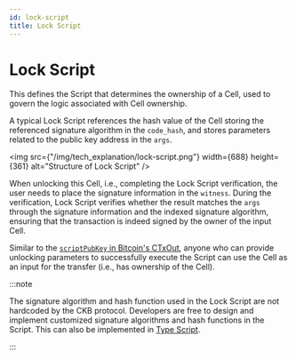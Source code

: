 ```yaml
---
id: lock-script
title: Lock Script
---
```


# Lock Script

This defines the Script that determines the ownership of a Cell, used to govern the logic associated with Cell ownership.

A typical Lock Script references the hash value of the Cell storing the referenced signature algorithm in the `code_hash`, and stores parameters related to the public key address in the `args`.

<img src={"/img/tech_explanation/lock-script.png"} width={688} height={361} alt="Structure of Lock Script" />

When unlocking this Cell, i.e., completing the Lock Script verification, the user needs to place the signature information in the `witness`. During the verification, Lock Script verifies whether the result matches the `args` through the signature information and the indexed signature algorithm, ensuring that the transaction is indeed signed by the owner of the input Cell.

Similar to the [`scriptPubKey` in Bitcoin's CTxOut](https://doxygen.bitcoincore.org/class_c_tx_out.html), anyone who can provide unlocking parameters to successfully execute the Script can use the Cell as an input for the transfer (i.e., has ownership of the Cell).

:::note

The signature algorithm and hash function used in the Lock Script are not hardcoded by the CKB protocol. Developers are free to design and implement customized signature algorithms and hash functions in the Script. This can also be implemented in [Type Script](/docs/tech-explanation/type-script).

:::
